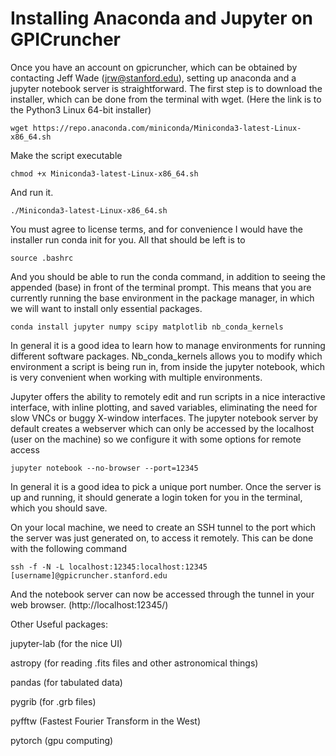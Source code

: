 # Installing Anaconda and Jupyter on GPICruncher

Once you have an account on gpicruncher, which can be obtained by contacting Jeff Wade (jrw@stanford.edu), setting up anaconda and a jupyter notebook server is straightforward. The first step is to download the installer, which can be done from the terminal with wget. (Here the link is to the Python3 Linux 64-bit installer)

    wget https://repo.anaconda.com/miniconda/Miniconda3-latest-Linux-x86_64.sh
Make the script executable

    chmod +x Miniconda3-latest-Linux-x86_64.sh
    
And run it.

    ./Miniconda3-latest-Linux-x86_64.sh

You must agree to license terms, and for convenience I would have the installer run conda init for you. All that should be left is to 

    source .bashrc

And you should be able to run the conda command, in addition to seeing the appended (base) in front of the terminal prompt. This means that you are currently running the base environment in the package manager, in which we will want to install only essential packages.

    conda install jupyter numpy scipy matplotlib nb_conda_kernels

In general it is a good idea to learn how to manage environments for running different software packages. Nb_conda_kernels allows you to modify which environment a script is being run in, from inside the jupyter notebook, which is very convenient when working with multiple environments.

Jupyter offers the ability to remotely edit and run scripts in a nice interactive interface, with inline plotting, and saved variables, eliminating the need for slow VNCs or buggy X-window interfaces. The jupyter notebook server by default creates a webserver which can only be accessed by the localhost (user on the machine) so we configure it with some options for remote access

    jupyter notebook --no-browser --port=12345

In general it is a good idea to pick a unique port number. Once the server is up and running, it should generate a login token for you in the terminal, which you should save. 

On your local machine, we need to create an SSH tunnel to the port which the server was just generated on, to access it remotely. This can be done with the following command
    
    ssh -f -N -L localhost:12345:localhost:12345 [username]@gpicruncher.stanford.edu

And the notebook server can now be accessed through the tunnel in your web browser.
(http://localhost:12345/)

Other Useful packages:

jupyter-lab (for the nice UI)

astropy (for reading .fits files and other astronomical things)

pandas (for tabulated data)

pygrib (for .grb files)

pyfftw (Fastest Fourier Transform in the West)

pytorch (gpu computing)
